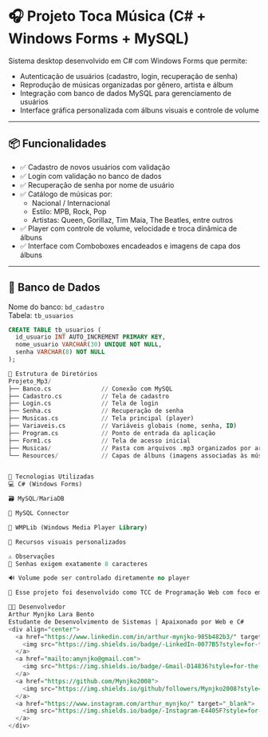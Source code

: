 # 🎧 Projeto Toca Música (C# + Windows Forms + MySQL)

Sistema desktop desenvolvido em C# com Windows Forms que permite:

- Autenticação de usuários (cadastro, login, recuperação de senha)
- Reprodução de músicas organizadas por gênero, artista e álbum
- Integração com banco de dados MySQL para gerenciamento de usuários
- Interface gráfica personalizada com álbuns visuais e controle de volume

---

## 📦 Funcionalidades

- ✅ Cadastro de novos usuários com validação
- ✅ Login com validação no banco de dados
- ✅ Recuperação de senha por nome de usuário
- ✅ Catálogo de músicas por:
  - Nacional / Internacional
  - Estilo: MPB, Rock, Pop
  - Artistas: Queen, Gorillaz, Tim Maia, The Beatles, entre outros
- ✅ Player com controle de volume, velocidade e troca dinâmica de álbuns
- ✅ Interface com Comboboxes encadeados e imagens de capa dos álbuns

---

## 💾 Banco de Dados

Nome do banco: `bd_cadastro`  
Tabela: `tb_usuarios`  

```sql
CREATE TABLE tb_usuarios (
  id_usuario INT AUTO_INCREMENT PRIMARY KEY,
  nome_usuario VARCHAR(30) UNIQUE NOT NULL,
  senha VARCHAR(8) NOT NULL
);

📁 Estrutura de Diretórios
Projeto_Mp3/
├── Banco.cs              // Conexão com MySQL
├── Cadastro.cs           // Tela de cadastro
├── Login.cs              // Tela de login
├── Senha.cs              // Recuperação de senha
├── Musicas.cs            // Tela principal (player)
├── Variaveis.cs          // Variáveis globais (nome, senha, ID)
├── Program.cs            // Ponto de entrada da aplicação
├── Form1.cs              // Tela de acesso inicial
├── Musicas/              // Pasta com arquivos .mp3 organizados por artista
└── Resources/            // Capas de álbuns (imagens associadas às músicas)


🔧 Tecnologias Utilizadas
💻 C# (Windows Forms)

🗃️ MySQL/MariaDB

🔗 MySQL Connector

🎵 WMPLib (Windows Media Player Library)

🎨 Recursos visuais personalizados

⚠️ Observações
🔐 Senhas exigem exatamente 8 caracteres

🔊 Volume pode ser controlado diretamente no player

🧪 Esse projeto foi desenvolvido como TCC de Programação Web com foco em C# Desktop

👨‍💻 Desenvolvedor
Arthur Mynjko Lara Bento
Estudante de Desenvolvimento de Sistemas | Apaixonado por Web e C#
<div align="center">
  <a href="https://www.linkedin.com/in/arthur-mynjko-985b482b3/" target="_blank">
    <img src="https://img.shields.io/badge/-LinkedIn-0077B5?style=for-the-badge&logo=linkedin&logoColor=white">
  </a>
  <a href="mailto:amynjko@gmail.com">
    <img src="https://img.shields.io/badge/-Gmail-D14836?style=for-the-badge&logo=gmail&logoColor=white">
  </a>
  <a href="https://github.com/Mynjko2008">
    <img src="https://img.shields.io/github/followers/Mynjko2008?style=for-the-badge&logo=github">
  </a>
  <a href="https://www.instagram.com/arthur_mynjko/" target="_blank">
    <img src="https://img.shields.io/badge/-Instagram-E4405F?style=for-the-badge&logo=instagram&logoColor=white">
  </a>
</div>
